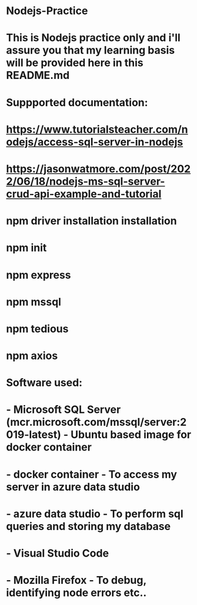 # Nodejs-Practice

# This is Nodejs practice only and i'll assure you that my learning basis will be provided here in this README.md

# Suppported documentation:
# https://www.tutorialsteacher.com/nodejs/access-sql-server-in-nodejs
# https://jasonwatmore.com/post/2022/06/18/nodejs-ms-sql-server-crud-api-example-and-tutorial

# npm driver installation installation

# npm init 
# npm express
# npm mssql
# npm tedious
# npm axios

# Software used: 
# - Microsoft SQL Server (mcr.microsoft.com/mssql/server:2019-latest) - Ubuntu based image for docker container
# - docker container - To access my server in azure data studio
# - azure data studio - To perform sql queries and storing my database
# - Visual Studio Code
# - Mozilla Firefox - To debug, identifying node errors etc..

